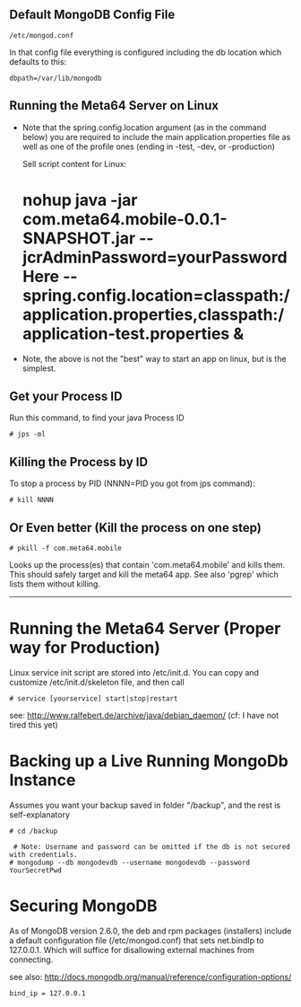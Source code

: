 ## Default MongoDB Config File
    /etc/mongod.conf 
    
In that config file everything is configured including the db location which defaults to this:
    
    dbpath=/var/lib/mongodb

## Running the Meta64 Server on Linux

* Note that the spring.config.location argument (as in the command below) you are required to include the main application.properties file as well as one of the profile ones (ending in -test, -dev, or -production)

    Sell script content for Linux:
    
    # nohup java -jar com.meta64.mobile-0.0.1-SNAPSHOT.jar --jcrAdminPassword=yourPasswordHere --spring.config.location=classpath:/application.properties,classpath:/application-test.properties &
    
* Note, the above is not the "best" way to start an app on linux, but is the simplest.

## Get your Process ID

Run this command, to find your java Process ID

    # jps -ml

## Killing the Process by ID

To stop a process by PID (NNNN=PID you got from jps command):
	
    # kill NNNN	

## Or Even better (Kill the process on one step)

    # pkill -f com.meta64.mobile
    
Looks up the process(es) that contain 'com.meta64.mobile' and kills them. This should safely target and kill the meta64 app. See also 'pgrep' which lists them without killing.

----

# Running the Meta64 Server (Proper way for Production)

Linux service init script are stored into /etc/init.d. You can copy and customize /etc/init.d/skeleton file, and then call

    # service [yourservice] start|stop|restart
    
see: http://www.ralfebert.de/archive/java/debian_daemon/
(cf: I have not tired this yet)    
   
   
# Backing up a Live Running MongoDb Instance

Assumes you want your backup saved in folder "/backup", and the rest is self-explanatory

    # cd /backup

	 # Note: Username and password can be omitted if the db is not secured with credentials.
    # mongodump --db mongodevdb --username mongodevdb --password YourSecretPwd
    
# Securing MongoDB 

As of MongoDB version 2.6.0, the deb and rpm packages (installers) include a default configuration file (/etc/mongod.conf) that sets net.bindIp to 127.0.0.1. Which will suffice for disallowing external machines from connecting. 

see also: 
http://docs.mongodb.org/manual/reference/configuration-options/

    bind_ip = 127.0.0.1  

    